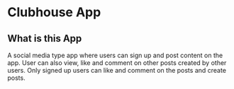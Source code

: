 # Clubhouse App

## What is this App

A social media type app where users can sign up and post content on the app. User can also view, like and comment on other posts created by other users. Only signed up users can like and comment on the posts and create posts.
